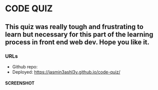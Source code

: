 # CODE QUIZ

## This quiz was really tough and frustrating to learn but necessary for this part of the learning process in front end web dev. Hope you like it.

### URLs

* Github repo: 
* Deployed: https://jasmin3ashl3y.github.io/code-quiz/

#### SCREENSHOT

